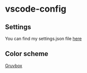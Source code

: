 # vscode-config

## Settings
You can find my settings.json file [here](https://github.com/richardtdavid/vscode-config/blob/main/settings.json)
## Color scheme
[Gruvbox](https://marketplace.visualstudio.com/items?itemName=tomphilbin.gruvbox-themes)

